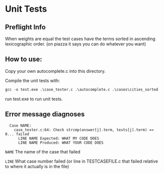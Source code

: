 # Unit Tests

## Preflight Info

When weights are equal the test cases have the terms sorted in ascending lexicographic order. (on piazza it says you can do whatever you want)

## How to use:

Copy your own autocomplete.c into this directory.

Compile the unit tests with:

```ps
gcc -o test.exe .\case_tester.c .\autocomplete.c .\cases\cities_sorted.c .\cases\cities_cases.c .\cases\wiktionary_sorted.c .\cases\wiktionary_cases.c
```

run test.exe to run unit tests.

## Error message diagnoses

```
  Case NAME:
    case_tester.c:64: Check strcmp(answer[j].term, tests[j].term) == 0... failed
      LINE NAME Expected: WHAT MY CODE DOES
      LINE NAME Produced: WHAT YOUR CODE DOES
```

`NAME` The name of the case that failed

`LINE` What case number failed (or line in TESTCASEFILE.c that failed relative to where it actually is in the file)
